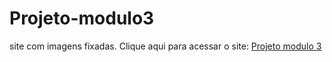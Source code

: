 # Projeto-modulo3
 site com imagens fixadas.
 Clique aqui para acessar o site: <a target="_blank" href="https://bibiano69.github.io/Projeto-modulo3/">Projeto modulo 3</a>
